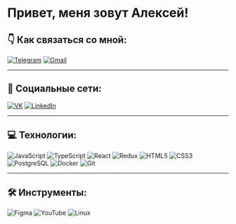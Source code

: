 # Привет, меня зовут Алексей!

## 👇 Как связаться со мной:

[![Telegram](https://img.shields.io/badge/-Telegram-blue)](https://t.me/vazorian)
[![Gmail](https://img.shields.io/badge/-Gmail-red)](mailto:vazoriandev@gmail.com)

---

## 🤝 Социальные сети:

[![VK](https://img.shields.io/badge/-VK-blue)](https://vk.com/YourVK)
[![LinkedIn](https://img.shields.io/badge/-LinkedIn-blue)](https://linkedin.com/in/YourProfile)

---

## 💻 Технологии:

![JavaScript](https://img.shields.io/badge/-JavaScript-yellow)
![TypeScript](https://img.shields.io/badge/-TypeScript-blue)
![React](https://img.shields.io/badge/-React-blue)
![Redux](https://img.shields.io/badge/-Redux-purple)
![HTML5](https://img.shields.io/badge/-HTML5-red)
![CSS3](https://img.shields.io/badge/-CSS3-blue)
![PostgreSQL](https://img.shields.io/badge/-PostgreSQL-blue)
![Docker](https://img.shields.io/badge/-Docker-blue)
![Git](https://img.shields.io/badge/-Git-orange)

---

## 🛠 Инструменты:

![Figma](https://img.shields.io/badge/-Figma-red)
![YouTube](https://img.shields.io/badge/-YouTube-red)
![Linux](https://img.shields.io/badge/-Linux-yellow)

